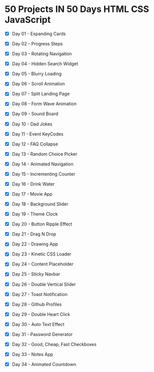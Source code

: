 


# 50 Projects IN 50 Days HTML CSS JavaScript 

- [x] Day 01 - Expanding Cards
- [x] Day 02 - Progress Steps
- [x] Day 03 - Rotating Navigation
- [x] Day 04 - Hidden Search Widget
- [x] Day 05 - Blurry Loading
- [x] Day 06 - Scroll Animation
- [x] Day 07 - Split Landing Page
- [x] Day 08 - Form Wave Animation
- [x] Day 09 - Sound Board
- [x] Day 10 - Dad Jokes
- [x] Day 11 - Event KeyCodes
- [x] Day 12 - FAQ Collapse
- [x] Day 13 - Random Choice Picker
- [x] Day 14 - Animated Navigation
- [x] Day 15 - Incrementing Counter 
- [x] Day 16 - Drink Water
- [x] Day 17 - Movie App 
- [x] Day 18 - Background Slider
- [x] Day 19 - Theme Clock 
- [x] Day 20 - Button Ripple Effect
- [x] Day 21 - Drag N Drop
- [x] Day 22 - Drawing App
- [x] Day 23 - Kinetic CSS Loader
- [x] Day 24 - Content Placeholder
- [x] Day 25 - Sticky Navbar
- [x] Day 26 - Double Vertical Slider
- [x] Day 27 - Toast Notification
- [x] Day 28 - Github Profiles
- [x] Day 29 - Double Heart Click
- [x] Day 30 - Auto Text Effect
- [x] Day 31 - Password Generator
- [x] Day 32 - Good, Cheap, Fast Checkboxes
- [x] Day 33 - Notes App
- [x] Day 34 - Animated Countdown
         
